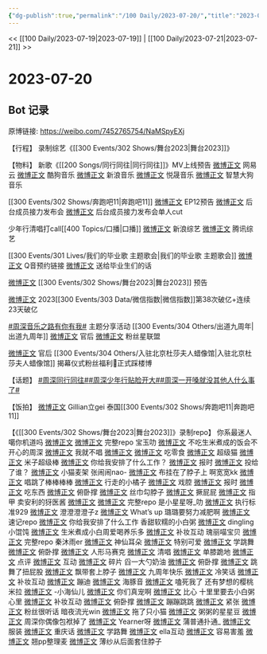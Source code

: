 ```yaml
---
{"dg-publish":true,"permalink":"/100 Daily/2023-07-20/","title":"2023-07-20","created":"2023-07-23T20:06:44.100+08:00","updated":"2023-08-13T19:14:42.923+08:00"}
---
```



<< [[100 Daily/2023-07-19\|2023-07-19]] | [[100 Daily/2023-07-21\|2023-07-21]] >>

# 2023-07-20

## Bot 记录

原博链接: https://weibo.com/7452765754/NaMSpyEXj

【行程】
录制综艺《[[300 Events/302 Shows/舞台2023\|舞台2023]]》

【物料】
新歌《[[200 Songs/同行同往\|同行同往]]》MV上线预告
[微博正文](http://weibo.com/1721030997/NaKYsmlK9) 网易云
[微博正文](http://weibo.com/1665103091/NaKYs98qY) 酷狗音乐
[微博正文](http://weibo.com/1266269835/NaKYudcWE) 新浪音乐
[微博正文](http://weibo.com/6960954939/NaKYs6WKR) 悦晟音乐
[微博正文](http://weibo.com/2350922417/NaKYsmkxA) 智慧大狗音乐

[[300 Events/302 Shows/奔跑吧11\|奔跑吧11]]
[微博正文](http://weibo.com/5242381821/NaJt6gtlY) EP12预告
[微博正文](http://weibo.com/5242381821/NaLoPBqjk) 后台成员接力发布会
[微博正文](http://weibo.com/5242381821/NaMeo1gly) 后台成员接力发布会单人cut

少年行清唱打call[[400 Topics/口播\|口播]]
[微博正文](https://weibo.com/1878335471/NaLfk8kJR) 新浪综艺
[微博正文](http://weibo.com/3758512144/NaLJHDoBX) 腾讯综艺

[[300 Events/301 Lives/我们的毕业歌 主题歌会\|我们的毕业歌 主题歌会]]
[微博正文](http://weibo.com/6867653657/NaHTGsh6b) Q音预约链接
[微博正文](http://weibo.com/5617768139/NaIAdnfpN) 送给毕业生们的话

[微博正文](http://weibo.com/7837775023/NaIyHc3aY) [[300 Events/302 Shows/舞台2023\|舞台2023]] 预告

[微博正文](http://weibo.com/5637413637/NaGuRtwVy) 2023[[300 Events/303 Data/微信指数\|微信指数]]第38次破亿+连续23天破亿

[#周深音乐之路有你有我#](https://s.weibo.com/weibo?q=%23%E5%91%A8%E6%B7%B1%E9%9F%B3%E4%B9%90%E4%B9%8B%E8%B7%AF%E6%9C%89%E4%BD%A0%E6%9C%89%E6%88%91%23) 主题分享活动 [[300 Events/304 Others/出道九周年\|出道九周年]]
[微博正文](http://weibo.com/5248300719/NaHWJBjCf) 官后
[微博正文](http://weibo.com/5038931758/NaHZ6rRnh) 粉丝星联盟

[微博正文](http://weibo.com/5248300719/NaICkhu6W) 官后 [[300 Events/304 Others/入驻北京杜莎夫人蜡像馆\|入驻北京杜莎夫人蜡像馆]] 揭幕仪式粉丝福利🎫正式踩楼博

【话题】
[#周深同行同往#](https://s.weibo.com/weibo?q=%23%E5%91%A8%E6%B7%B1%E5%90%8C%E8%A1%8C%E5%90%8C%E5%BE%80%23)[#周深少年行贴脸开大#](https://s.weibo.com/weibo?q=%23%E5%91%A8%E6%B7%B1%E5%B0%91%E5%B9%B4%E8%A1%8C%E8%B4%B4%E8%84%B8%E5%BC%80%E5%A4%A7%23)[#周深一开嗓就没其他人什么事了#](https://s.weibo.com/weibo?q=%23%E5%91%A8%E6%B7%B1%E4%B8%80%E5%BC%80%E5%97%93%E5%B0%B1%E6%B2%A1%E5%85%B6%E4%BB%96%E4%BA%BA%E4%BB%80%E4%B9%88%E4%BA%8B%E4%BA%86%23)

【饭拍】
[微博正文](https://weibo.com/5355738926/NaK1Oq4u9) Gillian立gei 泰国[[300 Events/302 Shows/奔跑吧11\|奔跑吧11]]

【《[[300 Events/302 Shows/舞台2023\|舞台2023]]》录制repo】
你系最迷人噶你机道吗
[微博正文](http://weibo.com/7724525486/NaLSW1MNP)
[微博正文](https://weibo.com/7724525486/NaM60wwn0) 完整repo
宝玉叻
[微博正文](http://weibo.com/2645753453/NaLVBt00H) 不吃生米煮成的饭会不开心的周深
[微博正文](https://weibo.com/2645753453/NaM9B35qJ) 我就不唱
[微博正文](https://weibo.com/2645753453/NaMa08Vdl)
[微博正文](https://weibo.com/2645753453/NaMgqdT7S) 吃零食
[微博正文](https://weibo.com/2645753453/NaMjIAZq8) 超级猫
[微博正文](https://weibo.com/2645753453/NaMm8pWdP) 米子超级棒
[微博正文](https://weibo.com/2645753453/NaMpan47K) 你给我安排了什么工作？
[微博正文](https://weibo.com/2645753453/NaMrcfSFh) 报时
[微博正文](https://weibo.com/2645753453/NaMu0lQJI) 投给了谁？
[微博正文](https://weibo.com/2645753453/NaMJk5LAT) 小猫麦架
张闹闹nao-
[微博正文](https://weibo.com/6359634178/NaM3Dmcq8) 布挂在了脖子上
啊宽宽kk
[微博正文](https://weibo.com/6580377853/NaM2Zdfa0) 唱跳了棒棒棒棒
[微博正文](https://weibo.com/6580377853/NaM3iqHbZ) 行走的小橘子
[微博正文](https://weibo.com/6580377853/NaM3LiIh4) 戏腔
[微博正文](https://weibo.com/6580377853/NaM4PzxeK) 报时
[微博正文](https://weibo.com/6580377853/NaMhho0os) 吃东西
[微博正文](https://weibo.com/6580377853/NaMjOB7F6) 俯卧撑
[微博正文](https://weibo.com/6580377853/NaMm730Nm) 丝巾勾脖子
[微博正文](https://weibo.com/6580377853/NaMrtFKh8) 撅屁屁
[微博正文](https://weibo.com/6580377853/NaMsSiRLa) 指甲
卖安利的犽医酱
[微博正文](https://weibo.com/5645272426/NaM1U5p7g)
[微博正文](https://weibo.com/5645272426/NaMAF5H9k) 完整repo
是小星星呀_叻
[微博正文](http://weibo.com/7837880328/NaM0YqReh)
执行标准929
[微博正文](http://weibo.com/5217677193/NaM4namqT)
澄澄澄澄子z
[微博正文](http://weibo.com/2766745297/NaM25j0rz) What’s up
璐璐要努力减肥啊
[微博正文](https://weibo.com/2514298680/NaM1c2AF0) 速记repo
[微博正文](https://weibo.com/2514298680/NaMohpmop) 你给我安排了什么工作
香甜软糯的小白粥
[微博正文](http://weibo.com/5035250226/NaM4As2Fb)
dingling小馄饨
[微博正文](https://weibo.com/5626568694/NaMqmiNmI)
生米煮成小白周爱喝养乐多
[微博正文](https://weibo.com/5852810435/NaMeY0WjL) 补妆互动
瑰丽喵宝贝
[微博正文](http://weibo.com/3167789097/NaM3QnnTl) 完整repo
秦沐雨er
[微博正文](https://weibo.com/5850940655/NaM9fb1bE) 神仙耳朵
[微博正文](https://weibo.com/5850940655/NaMawlm0B) 特别可爱
[微博正文](https://weibo.com/5850940655/NaMd2mxGO) 学跳舞
[微博正文](https://weibo.com/5850940655/NaMeBhRv6) 俯卧撑
[微博正文](https://weibo.com/5850940655/NaMj02kGo) 人形马赛克
[微博正文](https://weibo.com/5850940655/NaMnQuPp0) 清唱
[微博正文](https://weibo.com/5850940655/NaMrmCtKB) 单膝跪地
[微博正文](https://weibo.com/5850940655/NaMv8FlYM) 点评
[微博正文](http://weibo.com/5850940655/NaMLjfzsD) 互动
[微博正文](http://weibo.com/5850940655/NaMREeL7K) 碎片
舀一大勺奶油
[微博正文](https://weibo.com/6056974242/NaM0r3Bm9) 俯卧撑
[微博正文](https://weibo.com/6056974242/NaM1kDNpA) 跳舞了扭屁股
[微博正文](https://weibo.com/6056974242/NaM4Egpa7) 飘带套上脖子
[微博正文](https://weibo.com/6056974242/NaM6pAbaq) 九周年快乐
[微博正文](https://weibo.com/6056974242/NaM8TxiSm) 冷笑话
[微博正文](https://weibo.com/6056974242/NaMdWxgzK) 补妆互动
[微博正文](https://weibo.com/6056974242/NaMgac3zg) 蹦迪
[微博正文](https://weibo.com/6056974242/NaMiX8iaA) 海豚音
[微博正文](https://weibo.com/6056974242/NaMv0nWlF) 嗑死我了
还有梦想的樱桃米拉
[微博正文](https://weibo.com/7386680151/NaMaXyB6F)
-小海仙儿
[微博正文](http://weibo.com/3829239755/NaLYbmUXs) 你们真宠啊
[微博正文](https://weibo.com/3829239755/NaM6Bqyst) 比心
十里里要去小白粥心里
[微博正文](https://weibo.com/3686927387/NaMeHxmXD) 补妆互动
[微博正文](https://weibo.com/3686927387/NaMqQaEHn) 俯卧撑
[微博正文](https://weibo.com/3686927387/NaMsLewp8) 蹦蹦跳跳
[微博正文](https://weibo.com/3686927387/NaMwq7uWQ) 紧张
[微博正文](https://weibo.com/3686927387/NaMG54azM) 粉丝很听话
暗夜流光win
[微博正文](https://weibo.com/5697409909/NaMrJnK9n)
拖了只小猫
[微博正文](https://weibo.com/2916238925/NaMpx7eyW)
粥粥的星星豆
[微博正文](https://weibo.com/7779599940/NaMnXn4sI)
周深你偶像包袱掉了
[微博正文](https://weibo.com/5648713424/NaMjEtXJm)
Yearner呀
[微博正文](http://weibo.com/2035557217/NaMj6tXjH)
蒲普通扑通_
[微博正文](https://weibo.com/2334913281/NaMhR4ZBb) 服装
[微博正文](https://weibo.com/2334913281/NaM2SFUrD) 重庆话
[微博正文](https://weibo.com/2334913281/NaMmlsgms) 学路舞
[微博正文](https://weibo.com/2334913281/NaMrdsUtx) ella互动
[微博正文](https://weibo.com/2334913281/NaMvv6Oed) 容易害羞
[微博正文](https://weibo.com/2334913281/NaMxz2D3y) 翘pp整理麦
[微博正文](https://weibo.com/2334913281/NaMF8zHAt) 薄纱从后面套住脖子
